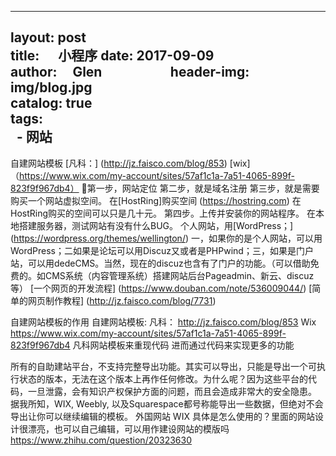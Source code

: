 
---
layout:     post                    
title:      小程序
date:       2017-09-09             
author:     Glen                     
header-img: img/blog.jpg  
catalog: true                      
tags:                              
    - 网站
---
 

自建网站模板
[凡科：]
 (http://jz.faisco.com/blog/853)
[wix]
（https://www.wix.com/my-account/sites/57af1c1a-7a51-4065-899f-823f9f967db4）

第一步，网站定位
第二步，就是域名注册
第三步，就是需要购买一个网站虚拟空间。
在[HostRing]购买空间
(https://hostring.com)
在HostRing购买的空间可以只是几十元。
第四步。上传并安装你的网站程序。
在本地搭建服务器，测试网站有没有什么BUG。
个人网站，用[WordPress；]
(https://wordpress.org/themes/wellington/)
一，如果你的是个人网站，可以用WordPress；二如果是论坛可以用Discuz又或者是PHPwind；三，如果是门户站，可以用dedeCMS。当然，现在的discuz也含有了门户的功能。（可以借助免费的。如CMS系统（内容管理系统）搭建网站后台Pageadmin、新云、discuz等）
[一个网页的开发流程]
(https://www.douban.com/note/536009044/)
[简单的网页制作教程]
(http://jz.faisco.com/blog/7731)

自建网站模板的作用
自建网站模板:
凡科：
 http://jz.faisco.com/blog/853
Wix 
https://www.wix.com/my-account/sites/57af1c1a-7a51-4065-899f-823f9f967db4
凡科网站模板来重现代码
进而通过代码来实现更多的功能

所有的自助建站平台，不支持完整导出功能。其实可以导出，只能是导出一个可执行状态的版本，无法在这个版本上再作任何修改。为什么呢？因为这些平台的代码，一旦泄露，会有知识产权保护方面的问题，而且会造成非常大的安全隐患。
据我所知，WIX, Weebly, 以及Squarespace都号称能导出一些数据，但绝对不会导出让你可以继续编辑的模板。
外国网站 WIX 具体是怎么使用的？里面的网站设计很漂亮，也可以自己编辑，可以用作建设网站的模版吗
https://www.zhihu.com/question/20323630
